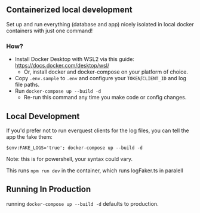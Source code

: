 ## Containerized local development

Set up and run everything (database and app) nicely isolated in local
docker containers with just one command!

### How?
* Install Docker Desktop with WSL2 via this guide:
https://docs.docker.com/desktop/wsl/
  * Or, install docker and docker-compose on your platform of choice.
* Copy `.env.sample` to `.env` and configure your `TOKEN`/`CLIENT_ID` and log file paths.
* Run `docker-compose up --build -d`
  * Re-run this command any time you make code or config changes.

## Local Development

If you'd prefer not to run everquest clients for the log files, you can tell the app the fake them:

`$env:FAKE_LOGS='true'; docker-compose up --build -d`

Note: this is for powershell, your syntax could vary.

This runs `npm run dev` in the container, which runs logFaker.ts in paralell

## Running In Production

running `docker-compose up --build -d` defaults to production.